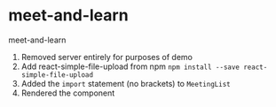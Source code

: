 # meet-and-learn
meet-and-learn
1. Removed server entirely for purposes of demo
2. Add react-simple-file-upload from npm `npm install --save react-simple-file-upload`
3. Added the `import` statement (no brackets) to `MeetingList`
4. Rendered the component
